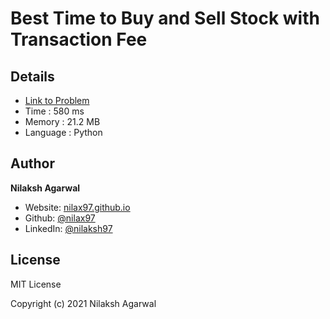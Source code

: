 # Best Time to Buy and Sell Stock with Transaction Fee


## Details

* [Link to Problem](https://leetcode.com/problems/best-time-to-buy-and-sell-stock-with-transaction-fee/)
* Time : 580 ms
* Memory : 21.2 MB
* Language : Python

## Author

**Nilaksh Agarwal**

* Website: [nilax97.github.io](https://nilax97.github.io/)
* Github: [@nilax97](https://github.com/nilax97)
* LinkedIn: [@nilaksh97](https://linkedin.com/in/nilaksh97)

## License

MIT License

Copyright (c) 2021 Nilaksh Agarwal
